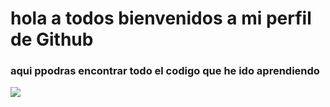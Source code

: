 # hola a todos bienvenidos a mi perfil de Github


### aqui ppodras encontrar todo el codigo que he ido aprendiendo


![](https://www.google.com/imgres?imgurl=https%3A%2F%2Fstatic.vecteezy.com%2Fsystem%2Fresources%2Fpreviews%2F010%2F392%2F804%2Foriginal%2Fsimple-drawing-in-doodle-style-robot-cute-robot-hand-drawn-with-lines-funny-illustration-for-kids-free-vector.jpg&tbnid=brrtf32eLLvT4M&vet=10CBwQMyh1ahcKEwjouf-MiPz-AhUAAAAAHQAAAAAQAw..i&imgrefurl=https%3A%2F%2Fes.vecteezy.com%2Farte-vectorial%2F10392804-dibujo-vectorial-simple-en-estilo-garabato-robot-lindo-robot-dibujado-a-mano-con-lineas-divertida-ilustracion-para-ninos&docid=8wCI8LfyUaKcoM&w=1920&h=1920&q=imagen%20simple&ved=0CBwQMyh1ahcKEwjouf-MiPz-AhUAAAAAHQAAAAAQAw)
